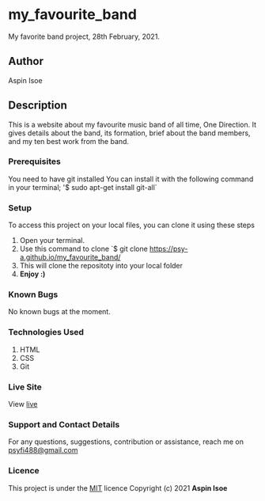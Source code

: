 # my_favourite_band
My favorite band project, 28th February, 2021.
## Author
Aspin Isoe
## Description
This is a website about my favourite music band of all time, One Direction.
It gives details about the band, its formation, brief about the band members, and my ten best work from the band.
### Prerequisites
You need to have git installed
You can install it with the following command in your terminal;
'$ sudo apt-get install git-all`
### Setup
To access this project on your local files, you can clone it using these steps
1. Open your terminal.
1. Use this command to clone `$ git clone https://psy-a.github.io/my_favourite_band/
1. This will clone the repositoty into your local folder
1. __Enjoy :)__
### Known Bugs
No known bugs at the moment.
### Technologies Used
1. HTML
2. CSS
3. Git
### Live Site
View [live](https://psy-a.github.io/my_favourite_band/)
### Support and Contact Details
For any questions, suggestions, contribution or assistance, reach me on psyfi488@gmail.com
### Licence
This project is under the  [MIT](LICENSE.txt) licence
Copyright (c) 2021 **Aspin Isoe**
